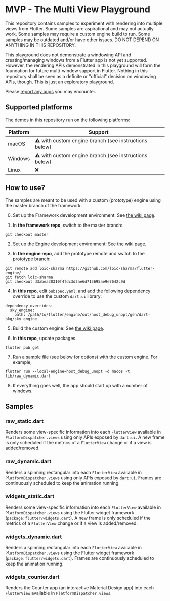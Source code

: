 # MVP - The Multi View Playground

This repository contains samples to experiment with rendering into multiple views from Flutter. Some samples are
aspirational and may not actually work. Some samples may require a custom engine build to run. Some samples may be
outdated and/or have other issues. DO NOT DEPEND ON ANYTHING IN THIS REPOSITORY.

This playground does not demonstrate a windowing API and creating/managing windows from a Flutter app is not yet
supported. However, the rendering APIs demonstrated in this playground will form the foundation for future multi-window
support in Flutter. Nothing in this repository shall be seen as a definite or "official" decision on windowing APIs,
though. This is just an exploratory playground.

Please [report any bugs](https://github.com/flutter/flutter/issues/new?assignees=&labels=a%3A%20multi%20window,team-framework&projects=&template=2_bug.yml)
you may encounter.

## Supported platforms

The demos in this repository run on the following platforms:

| Platform | Support                                               |
|----------|-------------------------------------------------------|
| macOS    | ⚠️ with custom engine branch (see instructions below) |
| Windows  | ⚠️ with custom engine branch (see instructions below) |
| Linux    | ❌                                                    |

## How to use?

The samples are meant to be used with a custom (prototype) engine using the master branch of the framework.

0. Set up the Framework development environment: See [the wiki page](https://github.com/flutter/flutter/wiki/Setting-up-the-Framework-development-environment).

1. In **the framework repo**, switch to the master branch:
```
git checkout master
```

2. Set up the Engine development environment: See [the wiki page](https://github.com/flutter/flutter/wiki/Setting-up-the-Engine-development-environment).

3. In **the engine repo**, add the prototype remote and switch to the prototype branch:
```
git remote add loic-sharma https://github.com/loic-sharma/flutter-engine/
git fetch loic-sharma
git checkout d3abea30310f4fdc3d2ae6d715695ae9e7642c9d
```

4. In **this repo**, edit `pubspec.yaml`, and add the following dependency override to use the custom `dart:ui` library:
```
dependency_overrides:
  sky_engine:
    path: /path/to/flutter/engine/out/host_debug_unopt/gen/dart-pkg/sky_engine
```

5. Build the custom engine: See [the wiki page](https://github.com/flutter/flutter/wiki/Compiling-the-engine#compiling-for-macos-or-linux).

6. In **this repo**, update packages.
```
flutter pub get
```

7. Run a sample file (see below for options) with the custom engine. For example,
```
flutter run --local-engine=host_debug_unopt -d macos -t lib/raw_dynamic.dart
```

8. If everything goes well, the app should start up with a number of windows.

## Samples

### raw_static.dart

Renders some view-specific information into each `FlutterView` available in `PlatformDispatcher.views` using only APIs
exposed by `dart:ui`. A new frame is only scheduled if the metrics of a `FlutterView` change or if a view is
added/removed.

### raw_dynamic.dart

Renders a spinning rectangular into each `FlutterView` available in `PlatformDispatcher.views` using only APIs exposed
by `dart:ui`. Frames are continuously scheduled to keep the animation running.

### widgets_static.dart

Renders some view-specific information into each `FlutterView` available in `PlatformDispatcher.views` using the Flutter
widget framework (`package:flutter/widgets.dart`). A new frame is only scheduled if the metrics of a `FlutterView`
change or if a view is added/removed.

### widgets_dynamic.dart

Renders a spinning rectangular into each `FlutterView` available in `PlatformDispatcher.views` using the Flutter
widget framework (`package:flutter/widgets.dart`). Frames are continuously scheduled to keep the animation running.

### widgets_counter.dart

Renders the Counter app (an interactive Material Design app) into each `FlutterView` available in
`PlatformDispatcher.views`.
